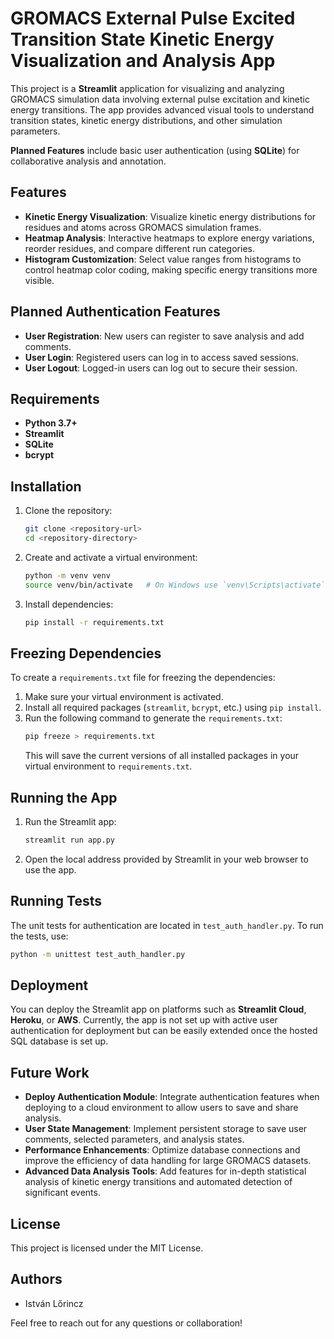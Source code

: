 # GROMACS External Pulse Excited Transition State Kinetic Energy Visualization and Analysis App

This project is a **Streamlit** application for visualizing and analyzing GROMACS simulation data involving external pulse excitation and kinetic energy transitions. The app provides advanced visual tools to understand transition states, kinetic energy distributions, and other simulation parameters.

**Planned Features** include basic user authentication (using **SQLite**) for collaborative analysis and annotation.

## Features

- **Kinetic Energy Visualization**: Visualize kinetic energy distributions for residues and atoms across GROMACS simulation frames.
- **Heatmap Analysis**: Interactive heatmaps to explore energy variations, reorder residues, and compare different run categories.
- **Histogram Customization**: Select value ranges from histograms to control heatmap color coding, making specific energy transitions more visible.

## Planned Authentication Features

- **User Registration**: New users can register to save analysis and add comments.
- **User Login**: Registered users can log in to access saved sessions.
- **User Logout**: Logged-in users can log out to secure their session.

## Requirements

- **Python 3.7+**
- **Streamlit**
- **SQLite**
- **bcrypt**

## Installation

1. Clone the repository:

   ```bash
   git clone <repository-url>
   cd <repository-directory>
   ```

2. Create and activate a virtual environment:

   ```bash
   python -m venv venv
   source venv/bin/activate   # On Windows use `venv\Scripts\activate`
   ```

3. Install dependencies:
   ```bash
   pip install -r requirements.txt
   ```

## Freezing Dependencies

To create a `requirements.txt` file for freezing the dependencies:

1. Make sure your virtual environment is activated.
2. Install all required packages (`streamlit`, `bcrypt`, etc.) using `pip install`.
3. Run the following command to generate the `requirements.txt`:
   ```bash
   pip freeze > requirements.txt
   ```
   This will save the current versions of all installed packages in your virtual environment to `requirements.txt`.

## Running the App

1. Run the Streamlit app:
   ```bash
   streamlit run app.py
   ```
2. Open the local address provided by Streamlit in your web browser to use the app.

## Running Tests

The unit tests for authentication are located in `test_auth_handler.py`.
To run the tests, use:

```bash
python -m unittest test_auth_handler.py
```

## Deployment

You can deploy the Streamlit app on platforms such as **Streamlit Cloud**, **Heroku**, or **AWS**. Currently, the app is not set up with active user authentication for deployment but can be easily extended once the hosted SQL database is set up.

## Future Work

- **Deploy Authentication Module**: Integrate authentication features when deploying to a cloud environment to allow users to save and share analysis.
- **User State Management**: Implement persistent storage to save user comments, selected parameters, and analysis states.
- **Performance Enhancements**: Optimize database connections and improve the efficiency of data handling for large GROMACS datasets.
- **Advanced Data Analysis Tools**: Add features for in-depth statistical analysis of kinetic energy transitions and automated detection of significant events.

## License

This project is licensed under the MIT License.

## Authors

- István Lőrincz

Feel free to reach out for any questions or collaboration!
